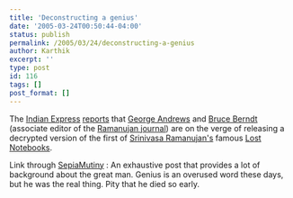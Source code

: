 ```yaml
---
title: 'Deconstructing a genius'
date: '2005-03-24T00:50:44-04:00'
status: publish
permalink: /2005/03/24/deconstructing-a-genius
author: Karthik
excerpt: ''
type: post
id: 116
tags: []
post_format: []
---
```

The [Indian Express](http://www.indianexpress.com) [ reports](http://www.indianexpress.com/full_story.php?content_id=66357) that [George Andrews](http://www.math.psu.edu/andrews/) and [Bruce Berndt](http://www.math.uiuc.edu/~berndt/) (associate editor of the [Ramanujan journal](http://grove.ufl.edu/cgi-bin/cgiwrap/~fgarvan/ram_csh.cgi)) are on the verge of releasing a decrypted version of the first of [Srinivasa Ramanujan's](http://en.wikipedia.org/wiki/Ramanujan) famous [Lost Notebooks](http://www.flonnet.com/fl1617/16170810.htm).

Link through [SepiaMutiny](http://www.sepiamutiny.com/sepia/archives/001231.html) : An exhaustive post that provides a lot of background about the great man. Genius is an overused word these days, but he was the real thing. Pity that he died so early.